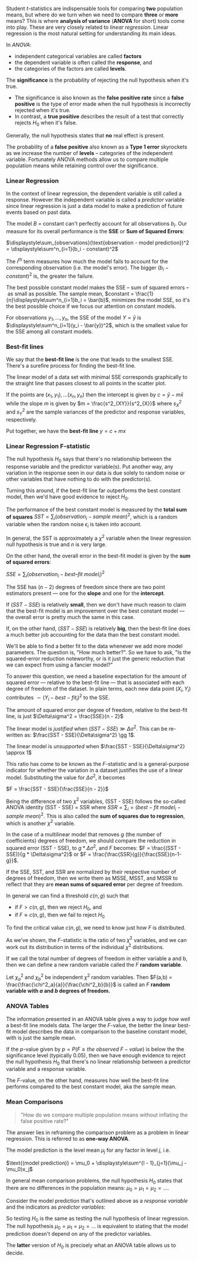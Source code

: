 Student $t$-statistics are indispensable tools for comparing **two** population means, but where do we turn when we need to compare **three** or **more** means? This is where **analysis of variance** (**ANOVA** for short) tools come into play. These are very closely related to _linear regression_. Linear regression is the most natural setting for understanding its main ideas.

In _ANOVA_:
* independent categorical variables are called **factors**
* the dependent variable is often called the **response**, and
* the categories of the factors are called **levels**.

The **significance** is the probability of rejecting the null hypothesis when it's true.

* The significance is also known as the **false positive rate** since a **false positive** is the type of error made when the null hypothesis is incorrectly rejected when it's true.
* In contrast, a **true positive** describes the result of a test that correctly rejects $H_0$ when it's false.

Generally, the null hypothesis states that **no** real effect is present.

The probability of a **false positive** also known as a **Type 1 error** skyrockets as we increase the number of **levels** – categories of the independent variable. Fortunately ANOVA methods allow us to compare multiple population means while retaining control over the significance. 

### Linear Regression
In the context of linear regression, the dependent variable is still called a response. However the independent variable is called a _predictor_ variable since linear regression is just a data model to make a prediction of future events based on past data.

The model $B$ = constant can't perfectly account for all observations $b_i$. Our measure for its overall performance is the **SSE** or **Sum of Squared Errors**:

$\displaystyle\sum_{observations}(\text{observation - model prediction})^2 = \displaystyle\sum^n_{i=1}(b_i - constant)^2$

The $i^{th}$ term measures how much the model fails to account for the corresponding observation (i.e. the model's error). The bigger $(b_i - constant)^2$ is, the greater the failure.

The best possible constant model makes the SSE – sum of squared errors – as small as possible. The sample mean, $constant = \frac{1}{n}\displaystyle\sum^n_{i=1}b_i = \bar{b}$, minimizes the model SSE, so it's the best possible choice if we focus our attention on constant models.

For observations $y_1,\dots,y_n$, the SSE of the model $Y = \bar{y}$ is $\displaystyle\sum^n_{i=1}(y_i - \bar{y})^2$, which is the smallest value for the SSE among all constant models.

### Best-fit lines

We say that the **best-fit line** is the one that leads to the smallest SSE. There's a surefire process for finding the best-fit line.

The linear model of a data set with minimal SSE corresponds graphically to the straight line that passes closest to all points in the scatter plot.

If the points are ${(x_1,y_1),\dots(x_n,y_n)}$ then the intercept is given by $c = \bar{y} - m\bar{x}$ while the slope $m$ is given by $m = \frac{s^2_{XY}}{s^2_{X}}$ where $s^2_X$ and $s^2_Y$ are the sample variances of the predictor and response variables, respectively.

Put together, we have the **best-fit line** $y = c + mx$

### Linear Regression F-statistic
The null hypothesis $H_0$ says that there's no relationship between the response variable and the predictor variable(s). Put another way, any variation in the response seen in our data is due solely to random noise or other variables that have nothing to do with the predictor(s).

Turning this around, if the best-fit line far outperforms the best constant model, then we'd have good evidence to reject $H_0$.

The performance of the best constant model is measured by the **total sum of squares** $SST = \displaystyle\sum_i(observation_i - sample\:mean)^2$, which is a random variable when the random noise $\epsilon_i$ is taken into account.

In general, the SST is approximately a $\chi^2$ variable when the linear regression null hypothesis is true and $n$ is very large.

On the other hand, the overall error in the best-fit model is given by the **sum of squared errors**:

$SSE = \displaystyle\sum_i(observation_i - best–fit\:model_i)^2$

The SSE has $(n - 2)$ degrees of freedom since there are two point estimators present — one for the **slope** and one for the **intercept**.

If $(SST−SSE)$ is relatively **small**, then we don't have much reason to claim that the best-fit model is an improvement over the best constant model — the overall error is pretty much the same in this case.

If, on the other hand, $(SST−SSE)$ is relatively **big**, then the best-fit line does a much better job accounting for the data than the best constant model.

We'll be able to find a better fit to the data whenever we add more model parameters. The question is, "How much better?". So we have to ask, "Is the squared-error reduction noteworthy, or is it just the generic reduction that we can expect from using a fancier model?"

To answer this question, we need a baseline expectation for the amount of squared error — relative to the best-fit line — that is associated with each degree of freedom of the dataset.
In plain terms, each new data point $(X_i,Y_i)$ contributes $\sim (Y_i - best-fit_i)^2$ to the SSE.

The amount of squared error per degree of freedom, relative to the best-fit line, is just $\Delta\sigma^2 = \frac{SSE}{n - 2}$

The linear model is _justified_ when $(SST - SSE) \gg \Delta\sigma^2$. This can be re-written as: $\frac{SST - SSE}{\Delta\sigma^2} \gg 1$.

The linear model is _unsupported_ when $\frac{SST - SSE}{\Delta\sigma^2} \approx 1$

This ratio has come to be known as the $F$-statistic and is a general-purpose indicator for whether the variation in a dataset justifies the use of a linear model. Substituting the value for $\Delta\sigma^2$, it becomes

$F = \frac{SST - SSE}{\frac{SSE}{n - 2}}$

Being the difference of two $\chi^2$ variables, (SST - SSE) follows the so-called ANOVA identity (SST - SSE) = SSR where $SSR = \displaystyle\sum_i = (best-fit\:model_i - sample\:mean)^2$. This is also called the **sum of squares due to regression**, which is another $\chi^2$ variable.

In the case of a multilinear model that removes $g$ (the number of coefficients) degrees of freedom, we should compare the reduction in squared error (SST - SSE), to $g * \Delta\sigma^2$, and $F$ becomes: $F = \frac{(SST - SSE)}{g * \Delta\sigma^2}$ or $F = \frac{\frac{SSR}{g}}{\frac{SSE}{n-1-g}}$.

If the SSE, SST, and SSR are normalized by their respective number of degrees of freedom, then we write them as MSSE, MSST, and MSSR to reflect that they are **mean sums of squared error** per degree of freedom.

In general we can find a threshold $c(n,g)$ such that
* if $F \gt c(n,g)$, then we reject $H_0$, and
* if $F \approx c(n,g)$, then we fail to reject $H_0$

To find the critical value $c(n,g)$, we need to know just how $F$ is distributed.

As we've shown, the $F$-statistic is the ratio of two $\chi^2$ variables, and we can work out its distribution in terms of the individual $\chi^2$ distributions.

If we call the total number of degrees of freedom in either variable a and b, then we can define a new random variable called the $F$ **random variable**.

Let $\chi^2_a$ and $\chi^2_b$ be independent $\chi^2$ random variables. Then $F(a,b) = \frac{\frac{\chi^2_a}{a}}{\frac{\chi^2_b}{b}}$ is called an $F$ **random variable with $a$ and $b$ degrees of freedom.**

### ANOVA Tables

The information presented in an ANOVA table gives a way to judge _how well_ a best-fit line models data. The larger the $F$-value, the better the linear best-fit model describes the data in comparison to the baseline constant model, with is just the sample mean. 

If the $p$-value given by $p = P(F \geq the\:observed\:F-value)$ is below the the significance level (typically 0.05), then we have enough evidence to reject the null hypothesis $H_0$ that there's no linear relationship between a predictor variable and a response variable.

The $F$-value, on the other hand, measures how well the best-fit line performs compared to the best constant model, aka the sample mean.

### Mean Comparisons

> "How do we compare multiple population means without inflating the false positive rate?"

The answer lies in reframing the comparison problem as a problem in linear regression. This is referred to as **one-way ANOVA**.

The model prediction is the level mean $\mu_j$ for any factor in level $j$, i.e.

$\text{(model prediction)} = \mu_0 + \displaystyle\sum^{l - 1}_{j=1}(\mu_j - \mu_0)x_j$

In general mean comparison problems, the null hypothesis $H_0$ states that there are no differences in the population means: $\mu_0 = \mu_1 = \mu_2 = \dots$.

Consider the model prediction that's outlined above as a _response variable_ and the indicators as _predictor variables_:

So testing $H_0$ is the same as testing the null hypothesis of linear regression. The null hypothesis $\mu_0 = \mu_1 = \mu_2 = \dots$ is equivalent to stating that the model prediction doesn't depend on any of the predictor variables.

The **latter** version of $H_0$ is precisely what an ANOVA table allows us to decide. 